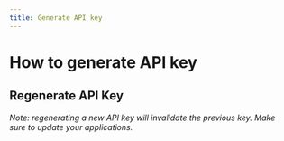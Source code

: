 ```yaml
---
title: Generate API key
---
```


# How to generate API key

## Regenerate API Key

_Note: regenerating a new API key will invalidate the previous key. Make sure to update your applications._
